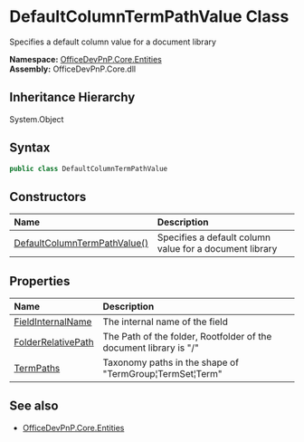 # DefaultColumnTermPathValue Class
 Specifies a default column value for a document library   

**Namespace:** [OfficeDevPnP.Core.Entities](OfficeDevPnP.Core.Entities.md)  
**Assembly:** OfficeDevPnP.Core.dll  
## Inheritance Hierarchy
System.Object  
## Syntax
```C#
public class DefaultColumnTermPathValue
```
## Constructors
|**Name**|**Description**|
|:-----|:-----|
| [DefaultColumnTermPathValue()](OfficeDevPnP.Core.Entities.DefaultColumnTermPathValue.ctor1.md) |  Specifies a default column value for a document library 
## Properties
|**Name**|**Description**|
|:-----|:-----|
| [FieldInternalName](OfficeDevPnP.Core.Entities.DefaultColumnTermPathValue.FieldInternalName.md) | The internal name of the field
| [FolderRelativePath](OfficeDevPnP.Core.Entities.DefaultColumnTermPathValue.FolderRelativePath.md) | The Path of the folder, Rootfolder of the document library is "/"
| [TermPaths](OfficeDevPnP.Core.Entities.DefaultColumnTermPathValue.TermPaths.md) | Taxonomy paths in the shape of "TermGroup&brvbar;TermSet&brvbar;Term"
## See also
- [OfficeDevPnP.Core.Entities](OfficeDevPnP.Core.Entities.md)
